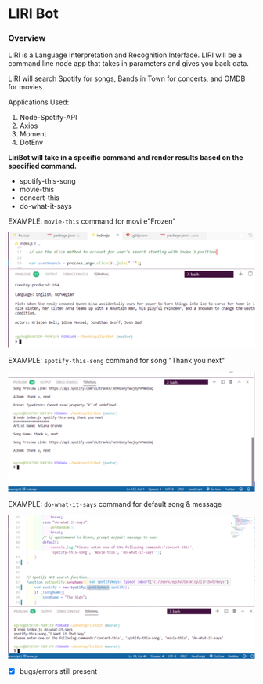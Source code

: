 
# LIRI Bot
### Overview
LIRI is a Language Interpretation and Recognition Interface. LIRI will be a command line node app that takes in parameters and gives you back data.

LIRI will search Spotify for songs, Bands in Town for concerts, and OMDB for movies.


Applications Used:
1. Node-Spotify-API
2. Axios
3. Moment
4. DotEnv

**LiriBot will take in a specific command and render results based on the specified command.**
- spotify-this-song
- movie-this
- concert-this
- do-what-it-says


EXAMPLE:
`movie-this` command for movi e"Frozen"


![Image of movie-this command](images/moviecmd.png)



EXAMPLE:
`spotify-this-song` command for song "Thank you next"


![Image of movie-this command](images/spotify1.png)



EXAMPLE:
`do-what-it-says` command for default song & message


![Image of movie-this command](images/random.png)


- [x] bugs/errors still present
